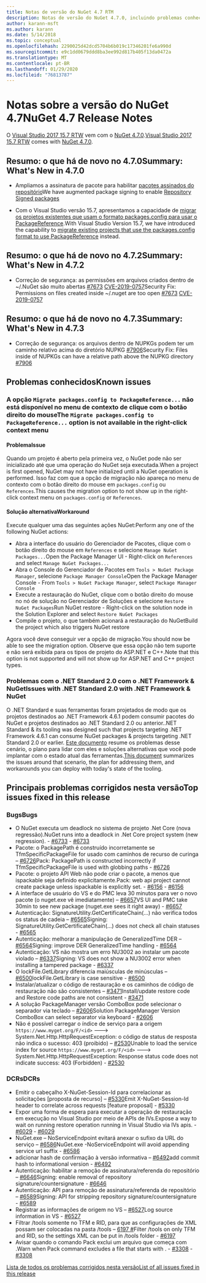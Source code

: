 ```yaml
---
title: Notas de versão do NuGet 4.7 RTM
description: Notas de versão do NuGet 4.7.0, incluindo problemas conhecidos, correções de bugs, funcionalidades adicionadas e DCRs.
author: karann-msft
ms.author: karann
ms.date: 5/14/2018
ms.topic: conceptual
ms.openlocfilehash: 2290025d42dcd5704b6b019c17346201fe6a990d
ms.sourcegitcommit: e9c1dd0679ddd8ba3ee992d817b405f13da0472a
ms.translationtype: MT
ms.contentlocale: pt-BR
ms.lasthandoff: 01/29/2020
ms.locfileid: "76813787"
---
```

# <a name="nuget-47-release-notes"></a><span data-ttu-id="52752-103">Notas sobre a versão do NuGet 4.7</span><span class="sxs-lookup"><span data-stu-id="52752-103">NuGet 4.7 Release Notes</span></span>

<span data-ttu-id="52752-104">O [Visual Studio 2017 15.7 RTW](https://www.visualstudio.com/news/releasenotes/vs2017-relnotes) vem com o [NuGet 4.7.0](https://dist.nuget.org/win-x86-commandline/v4.7.0/nuget.exe).</span><span class="sxs-lookup"><span data-stu-id="52752-104">[Visual Studio 2017 15.7 RTW](https://www.visualstudio.com/news/releasenotes/vs2017-relnotes) comes with [NuGet 4.7.0](https://dist.nuget.org/win-x86-commandline/v4.7.0/nuget.exe).</span></span>

## <a name="summary-whats-new-in-470"></a><span data-ttu-id="52752-105">Resumo: o que há de novo no 4.7.0</span><span class="sxs-lookup"><span data-stu-id="52752-105">Summary: What's New in 4.7.0</span></span>

* <span data-ttu-id="52752-106">Ampliamos a assinatura de pacote para habilitar [pacotes assinados do repositório](https://github.com/NuGet/Home/wiki/Repository-Signatures)</span><span class="sxs-lookup"><span data-stu-id="52752-106">We have augmented package signing to enable [Repository Signed packages](https://github.com/NuGet/Home/wiki/Repository-Signatures)</span></span>

* <span data-ttu-id="52752-107">Com o Visual Studio versão 15.7, apresentamos a capacidade de [migrar os projetos existentes que usam o formato packages.config para usar o PackageReference](../consume-packages/migrate-packages-config-to-package-reference.md).</span><span class="sxs-lookup"><span data-stu-id="52752-107">With Visual Studio Version 15.7, we have introduced the capability to [migrate existing projects that use the packages.config format to use PackageReference](../consume-packages/migrate-packages-config-to-package-reference.md) instead.</span></span>

## <a name="summary-whats-new-in-472"></a><span data-ttu-id="52752-108">Resumo: o que há de novo no 4.7.2</span><span class="sxs-lookup"><span data-stu-id="52752-108">Summary: What's New in 4.7.2</span></span>

* <span data-ttu-id="52752-109">Correção de segurança: as permissões em arquivos criados dentro de ~/.NuGet são muito abertas [#7673](https://github.com/NuGet/Home/issues/7673) [CVE-2019-0757](https://portal.msrc.microsoft.com/en-us/security-guidance/advisory/CVE-2019-0757)</span><span class="sxs-lookup"><span data-stu-id="52752-109">Security Fix: Permissions on files created inside ~/.nuget are too open [#7673](https://github.com/NuGet/Home/issues/7673) [CVE-2019-0757](https://portal.msrc.microsoft.com/en-us/security-guidance/advisory/CVE-2019-0757)</span></span>

## <a name="summary-whats-new-in-473"></a><span data-ttu-id="52752-110">Resumo: o que há de novo no 4.7.3</span><span class="sxs-lookup"><span data-stu-id="52752-110">Summary: What's New in 4.7.3</span></span>

* <span data-ttu-id="52752-111">Correção de segurança: os arquivos dentro de NUPKGs podem ter um caminho relativo acima do diretório NUPKG [#7906](https://github.com/NuGet/Home/issues/7906)</span><span class="sxs-lookup"><span data-stu-id="52752-111">Security Fix: Files inside of NUPKGs can have a relative path above the NUPKG directory [#7906](https://github.com/NuGet/Home/issues/7906)</span></span>

## <a name="known-issues"></a><span data-ttu-id="52752-112">Problemas conhecidos</span><span class="sxs-lookup"><span data-stu-id="52752-112">Known issues</span></span>

### <a name="the-migrate-packagesconfig-to-packagereference-option-is-not-available-in-the-right-click-context-menu"></a><span data-ttu-id="52752-113">A opção `Migrate packages.config to PackageReference...` não está disponível no menu de contexto de clique com o botão direito do mouse</span><span class="sxs-lookup"><span data-stu-id="52752-113">The `Migrate packages.config to PackageReference...` option is not available in the right-click context menu</span></span>

#### <a name="issue"></a><span data-ttu-id="52752-114">Problema</span><span class="sxs-lookup"><span data-stu-id="52752-114">Issue</span></span>

<span data-ttu-id="52752-115">Quando um projeto é aberto pela primeira vez, o NuGet pode não ser inicializado até que uma operação do NuGet seja executada.</span><span class="sxs-lookup"><span data-stu-id="52752-115">When a project is first opened, NuGet may not have initialized until a NuGet operation is performed.</span></span> <span data-ttu-id="52752-116">Isso faz com que a opção de migração não apareça no menu de contexto com o botão direito do mouse em `packages.config` ou `References`.</span><span class="sxs-lookup"><span data-stu-id="52752-116">This causes the migration option to not show up in the right-click context menu on `packages.config` or `References`.</span></span>

#### <a name="workaround"></a><span data-ttu-id="52752-117">Solução alternativa</span><span class="sxs-lookup"><span data-stu-id="52752-117">Workaround</span></span>

<span data-ttu-id="52752-118">Execute qualquer uma das seguintes ações NuGet:</span><span class="sxs-lookup"><span data-stu-id="52752-118">Perform any one of the following NuGet actions:</span></span>
* <span data-ttu-id="52752-119">Abra a interface do usuário do Gerenciador de Pacotes, clique com o botão direito do mouse em `References` e selecione `Manage NuGet Packages...`</span><span class="sxs-lookup"><span data-stu-id="52752-119">Open the Package Manager UI - Right-click on `References` and select `Manage NuGet Packages...`</span></span>
* <span data-ttu-id="52752-120">Abra o Console do Gerenciador de Pacotes em `Tools > NuGet Package Manager`, selecione `Package Manager Console`</span><span class="sxs-lookup"><span data-stu-id="52752-120">Open the Package Manager Console - From `Tools > NuGet Package Manager`, select `Package Manager Console`</span></span>
* <span data-ttu-id="52752-121">Execute a restauração do NuGet, clique com o botão direito do mouse no nó de solução no Gerenciador de Soluções e selecione `Restore NuGet Packages`</span><span class="sxs-lookup"><span data-stu-id="52752-121">Run NuGet restore - Right-click on the solution node in the Solution Explorer and select `Restore NuGet Packages`</span></span>
* <span data-ttu-id="52752-122">Compile o projeto, o que também acionará a restauração do NuGet</span><span class="sxs-lookup"><span data-stu-id="52752-122">Build the project which also triggers NuGet restore</span></span>

<span data-ttu-id="52752-123">Agora você deve conseguir ver a opção de migração.</span><span class="sxs-lookup"><span data-stu-id="52752-123">You should now be able to see the migration option.</span></span> <span data-ttu-id="52752-124">Observe que essa opção não tem suporte e não será exibida para os tipos de projeto do ASP.NET e C++.</span><span class="sxs-lookup"><span data-stu-id="52752-124">Note that this option is not supported and will not show up for ASP.NET and C++ project types.</span></span>

### <a name="issues-with-net-standard-20-with-net-framework--nuget"></a><span data-ttu-id="52752-125">Problemas com o .NET Standard 2.0 com o .NET Framework & NuGet</span><span class="sxs-lookup"><span data-stu-id="52752-125">Issues with .NET Standard 2.0 with .NET Framework & NuGet</span></span>

<span data-ttu-id="52752-126">O .NET Standard e suas ferramentas foram projetados de modo que os projetos destinados ao .NET Framework 4.6.1 podem consumir pacotes do NuGet e projetos destinados ao .NET Standard 2.0 ou anterior.</span><span class="sxs-lookup"><span data-stu-id="52752-126">.NET Standard & its tooling was designed such that projects targeting .NET Framework 4.6.1 can consume NuGet packages & projects targeting .NET Standard 2.0 or earlier.</span></span> <span data-ttu-id="52752-127">[Este documento](https://github.com/dotnet/standard/issues/481) resume os problemas desse cenário, o plano para lidar com eles e soluções alternativas que você pode implantar com o estado atual das ferramentas.</span><span class="sxs-lookup"><span data-stu-id="52752-127">[This document](https://github.com/dotnet/standard/issues/481) summarizes the issues around that scenario, the plan for addressing them, and workarounds you can deploy with today's state of the tooling.</span></span>

## <a name="top-issues-fixed-in-this-release"></a><span data-ttu-id="52752-128">Principais problemas corrigidos nesta versão</span><span class="sxs-lookup"><span data-stu-id="52752-128">Top issues fixed in this release</span></span>

### <a name="bugs"></a><span data-ttu-id="52752-129">Bugs</span><span class="sxs-lookup"><span data-stu-id="52752-129">Bugs</span></span>

* <span data-ttu-id="52752-130">O NuGet executa um deadlock no sistema de projeto .Net Core (nova regressão).</span><span class="sxs-lookup"><span data-stu-id="52752-130">NuGet runs into a deadlock in .Net Core project system (new regression).</span></span><span data-ttu-id="52752-131"> - [#6733](https://github.com/NuGet/Home/issues/6733)</span><span class="sxs-lookup"><span data-stu-id="52752-131"> - [#6733](https://github.com/NuGet/Home/issues/6733)</span></span>
* <span data-ttu-id="52752-132">Pacote: o PackagePath é construído incorretamente se TfmSpecificPackageFile for usado com caminhos de recurso de curinga – [#6726](https://github.com/NuGet/Home/issues/6726)</span><span class="sxs-lookup"><span data-stu-id="52752-132">Pack: PackagePath is constructed incorrectly if TfmSpecificPackageFile is used with globbing paths - [#6726](https://github.com/NuGet/Home/issues/6726)</span></span>
* <span data-ttu-id="52752-133">Pacote: o projeto API Web não pode criar o pacote, a menos que ispackable seja definido explicitamente.</span><span class="sxs-lookup"><span data-stu-id="52752-133">Pack: web api project cannot create package unless ispackable is explicitly set.</span></span><span data-ttu-id="52752-134"> - [#6156](https://github.com/NuGet/Home/issues/6156)</span><span class="sxs-lookup"><span data-stu-id="52752-134"> - [#6156](https://github.com/NuGet/Home/issues/6156)</span></span>
* <span data-ttu-id="52752-135">A interface de usuário do VS e do PMC leva 30 minutos para ver o novo pacote (o nuget.exe vê imediatamente) – [#6657](https://github.com/NuGet/Home/issues/6657)</span><span class="sxs-lookup"><span data-stu-id="52752-135">VS UI and PMC take 30min to see new package (nuget.exe sees it right away) - [#6657](https://github.com/NuGet/Home/issues/6657)</span></span>
* <span data-ttu-id="52752-136">Autenticação: SignatureUtility.GetCertificateChain(...) não verifica todos os status de cadeia – [#6565](https://github.com/NuGet/Home/issues/6565)</span><span class="sxs-lookup"><span data-stu-id="52752-136">Signing:  SignatureUtility.GetCertificateChain(...) does not check all chain statuses - [#6565](https://github.com/NuGet/Home/issues/6565)</span></span>
* <span data-ttu-id="52752-137">Autenticação: melhorar a manipulação de GeneralizedTime DER – [#6564](https://github.com/NuGet/Home/issues/6564)</span><span class="sxs-lookup"><span data-stu-id="52752-137">Signing:  improve DER GeneralizedTime handling - [#6564](https://github.com/NuGet/Home/issues/6564)</span></span>
* <span data-ttu-id="52752-138">Autenticação: VS não mostra um erro NU3002 ao instalar um pacote violado – [#6337](https://github.com/NuGet/Home/issues/6337)</span><span class="sxs-lookup"><span data-stu-id="52752-138">Signing: VS does not show a NU3002 error when installing a tampered package - [#6337](https://github.com/NuGet/Home/issues/6337)</span></span>
* <span data-ttu-id="52752-139">O lockFile.GetLibrary diferencia maiúsculas de minúsculas – [#6500](https://github.com/NuGet/Home/issues/6500)</span><span class="sxs-lookup"><span data-stu-id="52752-139">lockFile.GetLibrary is case sensitive - [#6500](https://github.com/NuGet/Home/issues/6500)</span></span>
* <span data-ttu-id="52752-140">Instalar/atualizar o código de restauração e os caminhos de código de restauração não são consistentes – [#3471](https://github.com/NuGet/Home/issues/3471)</span><span class="sxs-lookup"><span data-stu-id="52752-140">Install/update restore code and Restore code paths are not consistent - [#3471](https://github.com/NuGet/Home/issues/3471)</span></span>
* <span data-ttu-id="52752-141">A solução PackageManager versão ComboBox pode selecionar o separador via teclado – [#2606](https://github.com/NuGet/Home/issues/2606)</span><span class="sxs-lookup"><span data-stu-id="52752-141">Solution PackageManager Version ComboBox can select separator via keyboard - [#2606](https://github.com/NuGet/Home/issues/2606)</span></span>
* <span data-ttu-id="52752-142">Não é possível carregar o índice de serviço para a origem `https://www.myget.org/F/<id>` ---> System.Net.Http.HttpRequestException: o código de status de resposta não indica o sucesso: 403 (proibido) – [#2530](https://github.com/NuGet/Home/issues/2530)</span><span class="sxs-lookup"><span data-stu-id="52752-142">Unable to load the service index for source `https://www.myget.org/F/<id>` ---> System.Net.Http.HttpRequestException: Response status code does not indicate success: 403 (Forbidden) - [#2530](https://github.com/NuGet/Home/issues/2530)</span></span>

### <a name="dcrs"></a><span data-ttu-id="52752-143">DCRs</span><span class="sxs-lookup"><span data-stu-id="52752-143">DCRs</span></span>

* <span data-ttu-id="52752-144">Emitir o cabeçalho X-NuGet-Session-Id para correlacionar as solicitações [proposta de recurso] – [#5330](https://github.com/NuGet/Home/issues/5330)</span><span class="sxs-lookup"><span data-stu-id="52752-144">Emit X-NuGet-Session-Id header to correlate across requests [feature proposal] - [#5330](https://github.com/NuGet/Home/issues/5330)</span></span>
* <span data-ttu-id="52752-145">Expor uma forma de espera para executar a operação de restauração em execução no Visual Studio por meio de APIs de IVs.</span><span class="sxs-lookup"><span data-stu-id="52752-145">Expose a way to wait on running restore operation running in Visual Studio via IVs apis.</span></span><span data-ttu-id="52752-146"> - [#6029](https://github.com/NuGet/Home/issues/6029)</span><span class="sxs-lookup"><span data-stu-id="52752-146"> - [#6029](https://github.com/NuGet/Home/issues/6029)</span></span>
* <span data-ttu-id="52752-147">NuGet.exe – NoServiceEndpoint evitará anexar o sufixo da URL do serviço – [#6586](https://github.com/NuGet/Home/issues/6586)</span><span class="sxs-lookup"><span data-stu-id="52752-147">NuGet.exe -NoServiceEndpoint will avoid appending service url suffix - [#6586](https://github.com/NuGet/Home/issues/6586)</span></span>
* <span data-ttu-id="52752-148">adicionar hash de confirmação à versão informativa – [#6492](https://github.com/NuGet/Home/issues/6492)</span><span class="sxs-lookup"><span data-stu-id="52752-148">add commit hash to informational version - [#6492](https://github.com/NuGet/Home/issues/6492)</span></span>
* <span data-ttu-id="52752-149">Autenticação: habilitar a remoção de assinatura/referenda do repositório – [#6646](https://github.com/NuGet/Home/issues/6646)</span><span class="sxs-lookup"><span data-stu-id="52752-149">Signing:  enable removal of repository signature/countersignature - [#6646](https://github.com/NuGet/Home/issues/6646)</span></span>
* <span data-ttu-id="52752-150">Autenticação: API para remoção de assinatura/referenda de repositório – [#6589](https://github.com/NuGet/Home/issues/6589)</span><span class="sxs-lookup"><span data-stu-id="52752-150">Signing:  API for stripping repository signature/countersignature - [#6589](https://github.com/NuGet/Home/issues/6589)</span></span>
* <span data-ttu-id="52752-151">Registrar as informações de origem no VS – [#6527](https://github.com/NuGet/Home/issues/6527)</span><span class="sxs-lookup"><span data-stu-id="52752-151">Log source information in VS - [#6527](https://github.com/NuGet/Home/issues/6527)</span></span>
* <span data-ttu-id="52752-152">Filtrar /tools somente no TFM e RID, para que as configurações de XML possam ser colocadas na pasta /tools – [6197 #](https://github.com/NuGet/Home/issues/6197)</span><span class="sxs-lookup"><span data-stu-id="52752-152">Filter /tools on only TFM and RID, so the settings XML can be put in /tools folder - [#6197](https://github.com/NuGet/Home/issues/6197)</span></span>
* <span data-ttu-id="52752-153">Avisar quando o comando Pack exclui um arquivo que começa com .</span><span class="sxs-lookup"><span data-stu-id="52752-153">Warn when Pack command excludes a file that starts with .</span></span><span data-ttu-id="52752-154">  - [#3308](https://github.com/NuGet/Home/issues/3308)</span><span class="sxs-lookup"><span data-stu-id="52752-154">  - [#3308](https://github.com/NuGet/Home/issues/3308)</span></span>

[<span data-ttu-id="52752-155">Lista de todos os problemas corrigidos nesta versão</span><span class="sxs-lookup"><span data-stu-id="52752-155">List of all issues fixed in this release</span></span>](https://github.com/NuGet/Home/issues?q=is%3Aissue+is%3Aclosed+milestone%3A%224.7")
